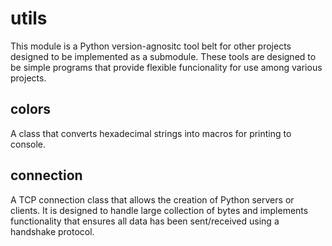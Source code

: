 # utils

This module is a Python version-agnositc tool belt for other projects designed to be implemented as a submodule. These tools are designed to be simple programs that provide flexible funcionality for use among various projects.

## colors
A class that converts hexadecimal strings into macros for printing to console.

## connection
A TCP connection class that allows the creation of Python servers or clients. It is designed to handle large collection of bytes and implements functionality that ensures all data has been sent/received using a handshake protocol.